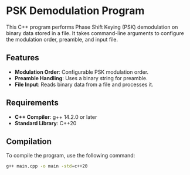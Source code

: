 # PSK Demodulation Program

This C++ program performs Phase Shift Keying (PSK) demodulation on binary data stored in a file. It takes command-line arguments to configure the modulation order, preamble, and input file.

## Features

- **Modulation Order**: Configurable PSK modulation order.
- **Preamble Handling**: Uses a binary string for preamble.
- **File Input**: Reads binary data from a file and processes it.

## Requirements

- **C++ Compiler**: g++ 14.2.0 or later
- **Standard Library**: C++20

## Compilation

To compile the program, use the following command:

```bash
g++ main.cpp -o main -std=c++20
